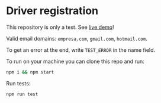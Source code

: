 # Driver registration

This repository is only a test. See [live demo](https://driver-registration-test.vercel.app/)!

Valid email domains: `empresa.com`, `gmail.com`, `hotmail.com`.

To get an error at the end, write `TEST_ERROR` in the name field.

To run on your machine you can clone this repo and run:
```bash
npm i && npm start
```

Run tests:
```bash
npm run test
```